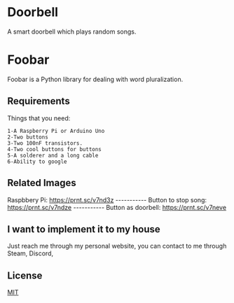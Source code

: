 # Doorbell
A smart doorbell which plays random songs.

# Foobar

Foobar is a Python library for dealing with word pluralization.

## Requirements

Things that you need:

```
1-A Raspberry Pi or Arduino Uno
2-Two buttons
3-Two 100nF transistors.
4-Two cool buttons for buttons
5-A solderer and a long cable
6-Ability to google
```

## Related Images
Raspbbery Pi:
https://prnt.sc/v7nd3z
*-*-*-*-*-*-*-*-*-*-*-*
Button to stop song:
https://prnt.sc/v7ndze
*-*-*-*-*-*-*-*-*-*-*-*
Button as doorbell:
https://prnt.sc/v7neve

## I want to implement it to my house

Just reach me through my personal website, you can contact to me through Steam, Discord,

## License
[MIT](https://choosealicense.com/licenses/mit/)
